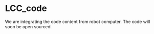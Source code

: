 # LCC_code
We are integrating the code content from robot computer. The code will soon be open sourced.
